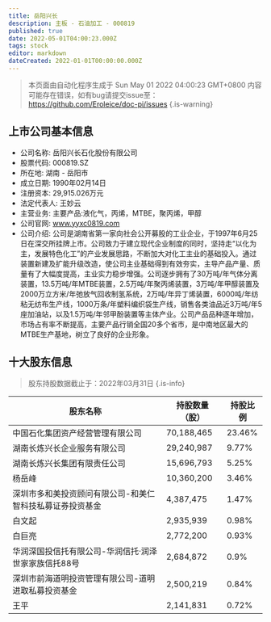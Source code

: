 ```yaml
---
title: 岳阳兴长
description: 主板 - 石油加工 - 000819
published: true
date: 2022-05-01T04:00:23.000Z
tags: stock
editor: markdown
dateCreated: 2022-01-01T00:00:00.000Z
---
```


> 本页面由自动化程序生成于 Sun May 01 2022 04:00:23 GMT+0800
> 内容可能存在错误，如有bug请提交issue至：https://github.com/Eroleice/doc-pi/issues
{.is-warning}

## 上市公司基本信息
- 公司名称: 岳阳兴长石化股份有限公司
- 股票代码: 000819.SZ
- 所在地: 湖南 - 岳阳市
- 成立日期: 1990年02月14日
- 注册资本: 29,915.026万元
- 法定代表人: 王妙云
- 主营业务: 主要产品:液化气，丙烯，MTBE，聚丙烯，甲醇
- 公司官网: www.yyxc0819.com
- 公司介绍: 公司是湖南省第一家向社会公开募股的工业企业，于1997年6月25日在深交所挂牌上市。公司致力于建立现代企业制度的同时，坚持走“以化为主，发展特色化工”的产业发展思路，不断加大对化工主业的基础投入。通过装置新建及扩能升级改造，使公司主业基础得到有效夯实，主导产品产量、质量有了大幅度提高，主业实力稳步增强。公司逐步拥有了30万吨/年气体分离装置，13.5万吨/年MTBE装置，2.5万吨/年聚丙烯装置，3万吨/年甲醇装置及2000万立方米/年弛放气回收制氢系统，2万吨/年异丁烯装置，6000吨/年纺粘无纺布生产线，1000万条/年塑料编织袋生产线，销售各类油品近3万吨/年5座加油站，以及1.5万吨/年邻甲酚装置等主体产业。公司产品品种逐年增加，市场占有率不断提高，主要产品行销全国20多个省市，是中南地区最大的MTBE生产基地，树立了良好的企业形象。


## 十大股东信息
> 股东持股数据截止于：2022年03月31日
{.is-info}

| 股东名称 | 持股数量（股） | 持股比例 |
| --- | --- | --- |
| 中国石化集团资产经营管理有限公司 | 70,188,465 | 23.46% |
| 湖南长炼兴长企业服务有限公司 | 29,240,987 | 9.77% |
| 湖南长炼兴长集团有限责任公司 | 15,696,793 | 5.25% |
| 杨岳峰 | 10,360,200 | 3.46% |
| 深圳市多和美投资顾问有限公司-和美仁智科技私募证券投资基金 | 4,387,475 | 1.47% |
| 白文起 | 2,935,939 | 0.98% |
| 白巨亮 | 2,772,200 | 0.93% |
| 华润深国投信托有限公司-华润信托·润泽世家家族信托88号 | 2,684,872 | 0.9% |
| 深圳市前海道明投资管理有限公司-道明进取私募投资基金 | 2,500,219 | 0.84% |
| 王平 | 2,141,831 | 0.72% |




